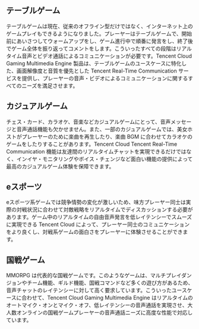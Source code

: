 ## テーブルゲーム

テーブルゲームは現在、従来のオフライン型だけではなく、インターネット上のゲームプレイもできるようになりました。プレーヤーはテーブルゲームで、開始前にあいさつしてウォームアップをし、ゲーム進行中で順番に発言をし、終了後でゲーム全体を振り返ってコメントをします。こういったすべての段階はリアルタイム音声とビデオ通話によるコミュニケーションが必要です。Tencent Cloud Gaming Multimedia Engine 製品は、テーブルゲームのユースケースに特化した、画面解像度と音質を優先とした Tencent Real-Time Communication サービスを提供し、プレーヤーの音声・ビデオによるコミュニケーションに関するすべてのニーズを満足させます。

## カジュアルゲーム

チェス・カード、カラオケ、音楽などカジュアルゲームにとって、音声メッセージと音声通話機能も欠かせません。また、一部のカジュアルゲームでは、美女ホストがプレーヤーのために楽曲を再生したり、楽曲 BGM に合わせてカラオケのゲームをしたりすることがあります。Tencent Cloud Tencent Real-Time Communication 機能は友達間のリアルタイムチャットを実現できるだけではなく、インイヤ・モニタリングやボイス・チェンジなど面白い機能の提供によって最高のカジュアルゲーム体験を保障できます。

## eスポーツ

eスポーツ系ゲームでは競争情勢の変化が激しいため、味方プレーヤー同士は実際の対戦状況に合わせて対敵戦略をリアルタイムでディスカッションする必要があります。ゲーム中のリアルタイムの自由音声発言を低レイテンシーでスムーズに実現できる Tencent Cloud によって、プレーヤー同士のコミュニケーションをより良くし、対戦系ゲームの面白さをプレーヤーに体験させることができます。

## 国戦ゲーム

MMORPG は代表的な国戦ゲームです。このようなゲームは、マルチプレイダンジョンやチーム機能、ギルド機能、国戦コマンドなど多くの遊び方があるため、音声チャットのレイテンシーに対して高く要求しています。こういったユースケースに合わせて、Tencent Cloud Gaming Multimedia Engine はリアルタイムのオートマイク・オンとマイク・オフ、低レイテンシーの音声通話を実現させ、大人数オンラインの国戦ゲームプレーヤーの音声通話ニーズに高度な性能で対応しています。


